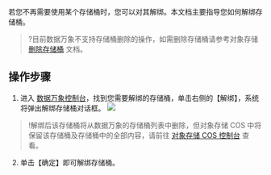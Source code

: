 若您不再需要使用某个存储桶时，您可以对其解绑。本文档主要指导您如何解绑存储桶。

>?目前数据万象不支持存储桶删除的操作，如需删除存储桶请参考对象存储 [删除存储桶](https://cloud.tencent.com/document/product/436/32433) 文档。

## 操作步骤
1. 进入 [数据万象控制台](https://console.cloud.tencent.com/ci)，找到您需要解绑的存储桶，单击右侧的【解绑】，系统将弹出解绑存储桶对话框。
![](https://main.qcloudimg.com/raw/5658b5391f31162103338590005b85f4.jpg)
>!解绑后该存储桶将从数据万象的存储桶列表中删除，但对象存储 COS 中将保留该存储桶及存储桶中的全部内容，请前往 [对象存储 COS 控制台](https://console.cloud.tencent.com/cos5) 查看。
2. 单击【确定】即可解绑存储桶。

